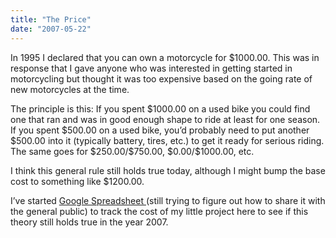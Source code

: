 ```yaml
---
title: "The Price"
date: "2007-05-22"
---
```


<div class="content">
<p>In 1995 I declared that you can own a motorcycle for $1000.00. This was in
response that I gave anyone who was interested in getting started in
motorcycling but thought it was too expensive based on the going rate of new
motorcycles at the time.</p>
<p>The principle is this: If you spent $1000.00 on a used bike you could find one
that ran and was in good enough shape to ride at least for one season. If you
spent $500.00 on a used bike, you’d probably need to put another $500.00 into
it (typically battery, tires, etc.) to get it ready for serious riding. The
same goes for $250.00/$750.00, $0.00/$1000.00, etc.</p>
<p>I think this general rule still holds true today, although I might bump the
base cost to something like $1200.00.</p>
<p>I’ve started <a href="http://spreadsheets.google.com" target="_blank"> Google Spreadsheet </a> (still
trying to figure out how to share it with the general public) to track the
cost of my little project here to see if this theory still holds true in the
year 2007.</p>
</div>
